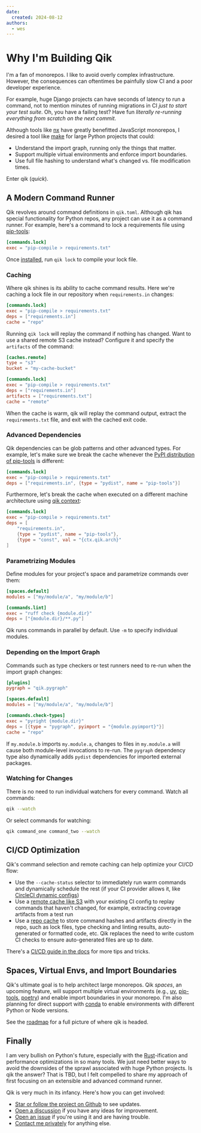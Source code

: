 ```yaml
---
date:
  created: 2024-08-12
authors:
  - wes
---
```


# Why I'm Building Qik

I'm a fan of monorepos. I like to avoid overly complex infrastructure. However, the consequences can oftentimes be painfully slow CI and a poor developer experience.

For example, huge Django projects can have seconds of latency to run a command, not to mention minutes of running migrations in CI *just to start your test suite*. Oh, you have a failing test? Have fun *literally re-running everything from scratch on the next commit*.

Although tools like [nx](https://nx.dev) have greatly benefitted JavaScript monorepos, I desired a tool like [make](https://www.gnu.org/software/make/) for large Python projects that could:

- Understand the import graph, running only the things that matter.
- Support multiple virtual environments and enforce import boundaries.
- Use full file hashing to understand what's changed vs. file modification times.

Enter qik (*quick*).

<!-- more -->

## A Modern Command Runner

Qik revolves around command definitions in `qik.toml`. Although qik has special functionality for Python repos, any project can use it as a command runner. For example, here's a command to lock a requirements file using [pip-tools](https://github.com/jazzband/pip-tools):

```toml
[commands.lock]
exec = "pip-compile > requirements.txt"
```

Once [installed](../../guide.md#installation), run `qik lock` to compile your lock file.

### Caching

Where qik shines is its ability to cache command results. Here we're caching a lock file in our repository when `requirements.in` changes:

```toml
[commands.lock]
exec = "pip-compile > requirements.txt"
deps = ["requirements.in"]
cache = "repo"
```

Running `qik lock` will replay the command if nothing has changed. Want to use a shared remote S3 cache instead? Configure it and specify the `artifacts` of the command:

```toml
[caches.remote]
type = "s3"
bucket = "my-cache-bucket"

[commands.lock]
exec = "pip-compile > requirements.txt"
deps = ["requirements.in"]
artifacts = ["requirements.txt"]
cache = "remote"
```

When the cache is warm, qik will replay the command output, extract the `requirements.txt` file, and exit with the cached exit code.

### Advanced Dependencies

Qik dependencies can be glob patterns and other advanced types. For example, let's make sure we break the cache whenever the [PyPI distribution of pip-tools](https://pypi.org/project/pip-tools/) is different:

```toml
[commands.lock]
exec = "pip-compile > requirements.txt"
deps = ["requirements.in", {type = "pydist", name = "pip-tools"}]
```

Furthermore, let's break the cache when executed on a different machine architecture using [qik context](../../context.md):

```toml
[commands.lock]
exec = "pip-compile > requirements.txt"
deps = [
    "requirements.in",
    {type = "pydist", name = "pip-tools"},
    {type = "const", val = "{ctx.qik.arch}"
]
```

### Parametrizing Modules

Define modules for your project's space and parametrize commands over them:

```toml
[spaces.default]
modules = ["my/module/a", "my/module/b"]

[commands.lint]
exec = "ruff check {module.dir}"
deps = ["{module.dir}/**.py"]
```

Qik runs commands in parallel by default. Use `-m` to specify individual modules.

### Depending on the Import Graph

Commands such as type checkers or test runners need to re-run when the import graph changes:

```toml
[plugins]
pygraph = "qik.pygraph"

[spaces.default]
modules = ["my/module/a", "my/module/b"]

[commands.check-types]
exec = "pyright {module.dir}"
deps = [{type = "pygraph", pyimport = "{module.pyimport}"}]
cache = "repo"
```

If `my.module.b` imports `my.module.a`, changes to files in `my.module.a` will cause both module-level invocations to re-run. The `pygraph` dependency type also dynamically adds `pydist` dependencies for imported external packages.

### Watching for Changes

There is no need to run individual watchers for every command. Watch all commands:

```bash
qik --watch
```

Or select commands for watching:

```bash
qik command_one command_two --watch
```

## CI/CD Optimization

Qik's command selection and remote caching can help optimize your CI/CD flow:

- Use the `--cache-status` selector to immediately run warm commands and dynamically schedule the rest (if your CI provider allows it, like [CircleCI dynamic configs](https://circleci.com/docs/dynamic-config/))
- Use a [remote cache like S3](../../caching.md#s3) with your existing CI config to replay commands that haven't changed, for example, extracting coverage artifacts from a test run
- Use a [repo cache](../../caching.md#repo) to store command hashes and artifacts directly in the repo, such as lock files, type checking and linting results, auto-generated or formatted code, etc. Qik replaces the need to write custom CI checks to ensure auto-generated files are up to date.

There's a [CI/CD guide in the docs](../../cookbook_cicd.md) for more tips and tricks.

## Spaces, Virtual Envs, and Import Boundaries

Qik's ultimate goal is to help architect large monorepos. Qik *spaces*, an upcoming feature, will support multiple virtual environments (e.g., [uv](https://github.com/astral-sh/uv), [pip-tools](https://github.com/jazzband/pip-tools), [poetry](https://python-poetry.org)) and enable import boundaries in your monorepo. I'm also planning for direct support with [conda](https://conda.io) to enable environments with different Python or Node versions.

See the [roadmap](../../roadmap.md) for a full picture of where qik is headed.

## Finally

I am very bullish on Python's future, especially with the [Rust](https://www.rust-lang.org)-ification and performance optimizations in so many tools. We just need better ways to avoid the downsides of the sprawl associated with huge Python projects. Is qik the answer? That is TBD, but I felt compelled to share my approach of first focusing on an extensible and advanced command runner.

Qik is very much in its infancy. Here's how you can get involved:

- [Star or follow the project on Github](https://github.com/Opus10/qik) to see updates.
- [Open a discussion](https://github.com/Opus10/qik/discussions) if you have any ideas for improvement.
- [Open an issue](https://github.com/Opus10/qik/issues) if you're using it and are having trouble.
- [Contact me privately](mailto:wesleykendall@gmail.com) for anything else.
